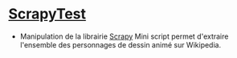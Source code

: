 # [ScrapyTest](https://github.com/flavien-hugs/ScrapyTest)

- Manipulation de la librairie [Scrapy](https://scrapy.org/)
Mini script permet d'extraire l'ensemble des personnages de dessin animé sur Wikipedia.
